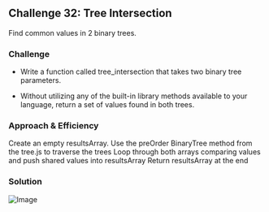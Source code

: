 ## Challenge 32: Tree Intersection
Find common values in 2 binary trees.

### Challenge
- Write a function called tree_intersection that takes two binary tree parameters.

- Without utilizing any of the built-in library methods available to your language, return a set of values found in both trees.


### Approach & Efficiency
Create an empty resultsArray.
Use the preOrder BinaryTree method from the tree.js to traverse the trees
Loop through both arrays comparing values and push shared values into resultsArray
Return resultsArray at the end


### Solution
![Image](../../assets/CC32.jpg)